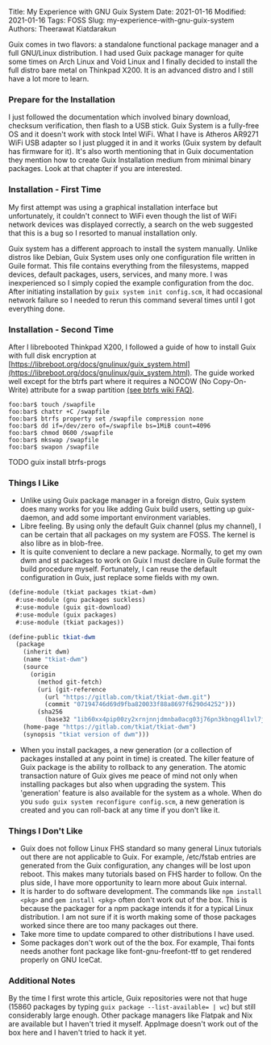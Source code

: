Title: My Experience with GNU Guix System
Date: 2021-01-16
Modified: 2021-01-16
Tags: FOSS
Slug: my-experience-with-gnu-guix-system
Authors: Theerawat Kiatdarakun

Guix comes in two flavors: a standalone functional package manager and a full GNU/Linux distribution. I had used Guix package manager for quite some times on Arch Linux and Void Linux and I finally decided to install the full distro bare metal on Thinkpad X200. It is an advanced distro and I still have a lot more to learn.

### Prepare for the Installation

I just followed the documentation which involved binary download, checksum verification, then flash to a USB stick. Guix System is a fully-free OS and it doesn't work with stock Intel WiFi. What I have is Atheros AR9271 WiFi USB adapter so I just plugged it in and it works (Guix system by default has firmware for it). It's also worth mentioning that in Guix documentation they mention how to create Guix Installation medium from minimal binary packages. Look at that chapter if you are interested.

### Installation - First Time
My first attempt was using a graphical installation interface but unfortunately, it couldn't connect to WiFi even though the list of WiFi network devices was displayed correctly, a search on the web suggested that this is a bug so I resorted to manual installation only.

Guix system has a different approach to install the system manually. Unlike distros like Debian, Guix System uses only one configuration file written in Guile format. This file contains everything from the filesystems, mapped devices, default packages, users, services, and many more. I was inexperienced so I simply copied the example configuration from the doc. After initiating installation by `guix system init config.scm`, it had occasional network failure so I needed to rerun this command several times until I got everything done.

### Installation - Second Time
After I librebooted Thinkpad X200, I followed a guide of how to install Guix with full disk encryption at [https://libreboot.org/docs/gnulinux/guix_system.html](https://libreboot.org/docs/gnulinux/guix_system.html). The guide worked well except for the btrfs part where it requires a NOCOW (No Copy-On-Write) attribute for a swap partition [(see btrfs wiki FAQ)](https://btrfs.wiki.kernel.org/index.php/FAQ).
```console
foo:bar$ touch /swapfile
foo:bar$ chattr +C /swapfile
foo:bar$ btrfs property set /swapfile compression none
foo:bar$ dd if=/dev/zero of=/swapfile bs=1MiB count=4096
foo:bar$ chmod 0600 /swapfile
foo:bar$ mkswap /swapfile
foo:bar$ swapon /swapfile
```

TODO guix install btrfs-progs

### Things I Like

- Unlike using Guix package manager in a foreign distro, Guix system does many works for you like adding Guix build users, setting up guix-daemon, and add some important environment variables.
- Libre feeling. By using only the default Guix channel (plus my channel), I can be certain that all packages on my system are FOSS. The kernel is also libre as in blob-free.
- It is quite convenient to declare a new package. Normally, to get my own dwm and st packages to work on Guix I must declare in Guile format the build procedure myself. Fortunately, I can reuse the default configuration in Guix, just replace some fields with my own.

```scheme
(define-module (tkiat packages tkiat-dwm)
  #:use-module (gnu packages suckless)
  #:use-module (guix git-download)
  #:use-module (guix packages)
  #:use-module (tkiat packages))

(define-public tkiat-dwm
  (package
    (inherit dwm)
    (name "tkiat-dwm")
    (source
      (origin
        (method git-fetch)
        (uri (git-reference
          (url "https://gitlab.com/tkiat/tkiat-dwm.git")
          (commit "07194746d69d9fba820033f88a8697f6290d4252")))
        (sha256
          (base32 "1ib60xx4pip00zy2xrnjnnjdmnba0acg03j76pn3kbnqg4l1vl7j"))))
    (home-page "https://gitlab.com/tkiat/tkiat-dwm")
    (synopsis "tkiat version of dwm")))
```

- When you install packages, a new generation (or a collection of packages installed at any point in time) is created. The killer feature of Guix package is the ability to rollback to any generation. The atomic transaction nature of Guix gives me peace of mind not only when installing packages but also when upgrading the system. This 'generation' feature is also available for the system as a whole. When do you `sudo guix system reconfigure config.scm`, a new generation is created and you can roll-back at any time if you don't like it.

### Things I Don't Like

- Guix does not follow Linux FHS standard so many general Linux tutorials out there are not applicable to Guix. For example, /etc/fstab entries are generated from the Guix configuration, any changes will be lost upon reboot. This makes many tutorials based on FHS harder to follow. On the plus side, I have more opportunity to learn more about Guix internal.
- It is harder to do software development. The commands like `npm install <pkg>` and `gem install <pkg>` often don't work out of the box. This is because the packager for a npm package intends it for a typical Linux distribution. I am not sure if it is worth making some of those packages worked since there are too many packages out there.
- Take more time to update compared to other distributions I have used.
- Some packages don't work out of the the box. For example, Thai fonts needs another font package like font-gnu-freefont-ttf to get rendered properly on GNU IceCat.

### Additional Notes

By the time I first wrote this article, Guix repositories were not that huge (15860 packages by typing `guix package --list-available= | wc`) but still considerably large enough. Other package managers like Flatpak and Nix are available but I haven't tried it myself. AppImage doesn't work out of the box here and I haven't tried to hack it yet.
